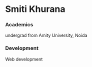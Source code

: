 # Smiti Khurana

### Academics

undergrad from Amity University, Noida

### Development

Web development


